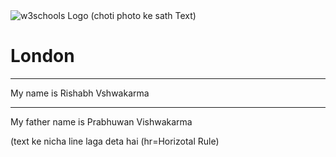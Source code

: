 <html>
<body>
<img src="w3schools.png" 
alt
="w3schools Logo">
</body>
</html>
(choti photo ke sath Text)

<html>
<body>
<h1> London</h1>
<hr>
<p> My name is Rishabh Vshwakarma<hr>
My father name is Prabhuwan Vishwakarma </p>
</body>
</html>
(text ke nicha line laga deta hai (hr=Horizotal Rule)
